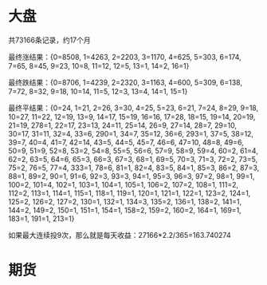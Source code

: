 # 大盘
共73166条记录，约17个月

最终涨结果：{0=8508, 1=4263, 2=2203, 3=1170, 4=625, 5=303, 6=174, 7=65, 8=45, 9=23, 10=8, 11=12, 12=5, 13=1, 14=2, 16=1}

最终跌结果：{0=8706, 1=4239, 2=2320, 3=1163, 4=600, 5=309, 6=138, 7=72, 8=32, 9=18, 10=14, 11=5, 12=3, 13=4, 14=1, 15=1}

最终平结果：{0=24, 1=21, 2=26, 3=30, 4=25, 5=23, 6=21, 7=24, 8=29, 9=18, 10=27, 11=22, 12=19, 13=9, 14=17, 15=19, 16=16, 17=28, 
            18=15, 19=14, 20=19, 21=19, 278=1, 22=17, 23=13, 24=11, 25=14, 26=9, 27=14, 28=7, 29=10, 30=17, 31=11, 32=4, 33=6, 
            290=1, 34=7, 35=12, 36=6, 293=1, 37=5, 38=12, 39=7, 40=4, 41=7, 42=14, 43=5, 44=5, 45=7, 46=6, 47=10, 48=8, 49=6, 50=9, 
            51=9, 52=8, 53=2, 54=8, 55=5, 56=6, 57=9, 58=9, 59=4, 60=2, 61=4, 62=2, 63=5, 64=6, 65=3, 66=3, 67=3, 68=1, 69=5, 70=3, 
            71=3, 72=2, 73=5, 75=2, 76=5, 77=4, 333=1, 78=6, 81=1, 82=4, 83=5, 84=1, 85=3, 86=2, 87=3, 88=1, 89=2, 90=1, 91=6, 92=3, 
            93=3, 94=1, 95=3, 96=3, 97=2, 98=1, 99=1, 100=2, 101=4, 102=1, 103=1, 104=1, 105=1, 106=2, 107=2, 108=1, 111=2, 112=2, 
            113=1, 114=1, 115=1, 118=1, 119=1, 120=1, 121=1, 122=1, 123=2, 124=1, 125=2, 126=2, 127=2, 130=1, 132=1, 134=3, 135=2, 
            136=1, 138=2, 141=1, 144=2, 149=2, 150=1, 151=1, 154=1, 158=2, 159=2, 160=2, 164=1, 169=1, 183=1, 191=1, 213=1}

如果最大连续投9次，那么就是每天收益：27166*2.2/365=163.740274

# 期货